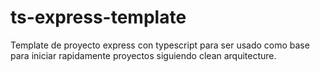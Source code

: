 # ts-express-template
Template de proyecto express con typescript para ser usado como base para iniciar rapidamente proyectos siguiendo clean arquitecture.